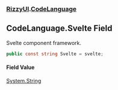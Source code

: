 ### [RizzyUI](RizzyUI 'RizzyUI').[CodeLanguage](RizzyUI.CodeLanguage 'RizzyUI.CodeLanguage')

## CodeLanguage.Svelte Field

Svelte component framework.

```csharp
public const string Svelte = svelte;
```

#### Field Value
[System.String](https://docs.microsoft.com/en-us/dotnet/api/System.String 'System.String')